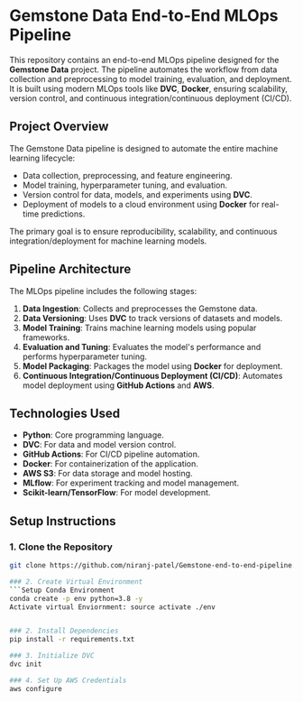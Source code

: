 # Gemstone Data End-to-End MLOps Pipeline

This repository contains an end-to-end MLOps pipeline designed for the **Gemstone Data** project. The pipeline automates the workflow from data collection and preprocessing to model training, evaluation, and deployment. It is built using modern MLOps tools like **DVC**, **Docker**, ensuring scalability, version control, and continuous integration/continuous deployment (CI/CD).


## Project Overview

The Gemstone Data pipeline is designed to automate the entire machine learning lifecycle:
- Data collection, preprocessing, and feature engineering.
- Model training, hyperparameter tuning, and evaluation.
- Version control for data, models, and experiments using **DVC**.
- Deployment of models to a cloud environment using **Docker** for real-time predictions.

The primary goal is to ensure reproducibility, scalability, and continuous integration/deployment for machine learning models.

## Pipeline Architecture

The MLOps pipeline includes the following stages:
1. **Data Ingestion**: Collects and preprocesses the Gemstone data.
2. **Data Versioning**: Uses **DVC** to track versions of datasets and models.
3. **Model Training**: Trains machine learning models using popular frameworks.
4. **Evaluation and Tuning**: Evaluates the model's performance and performs hyperparameter tuning.
5. **Model Packaging**: Packages the model using **Docker** for deployment.
6. **Continuous Integration/Continuous Deployment (CI/CD)**: Automates model deployment using **GitHub Actions** and **AWS**.

## Technologies Used
- **Python**: Core programming language.
- **DVC**: For data and model version control.
- **GitHub Actions**: For CI/CD pipeline automation.
- **Docker**: For containerization of the application.
- **AWS S3**: For data storage and model hosting.
- **MLflow**: For experiment tracking and model management.
- **Scikit-learn/TensorFlow**: For model development.

## Setup Instructions

### 1. Clone the Repository
```bash
git clone https://github.com/niranj-patel/Gemstone-end-to-end-pipeline.git

### 2. Create Virtual Environment
```Setup Conda Environment 
conda create -p env python=3.8 -y
Activate virtual Enviornment: source activate ./env


### 2. Install Dependencies
pip install -r requirements.txt

### 3. Initialize DVC
dvc init

### 4. Set Up AWS Credentials
aws configure






